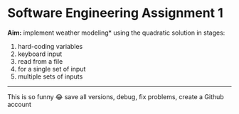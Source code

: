 # Software Engineering Assignment 1

**Aim:** implement weather modeling* using the quadratic solution in stages: 
  1. hard-coding variables
  2. keyboard input
  3. read from a file
  4. for a single set of input
  5. multiple sets of inputs

--------------------------------------------------------------------------
This is so funny :joy:
save all versions, debug, fix problems, create a Github account
 
